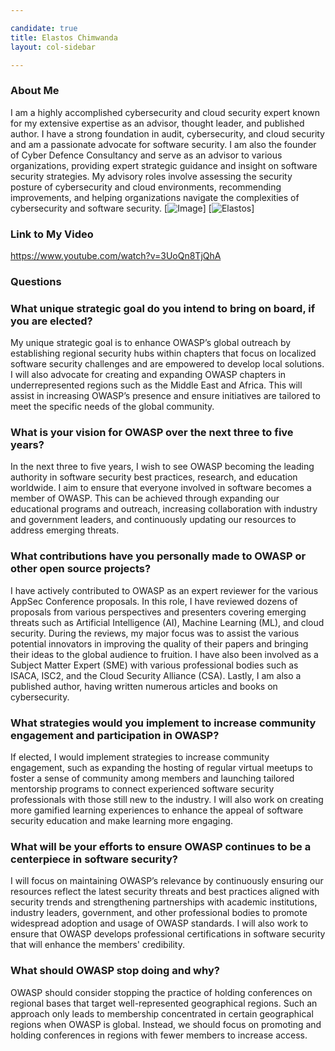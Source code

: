 ```yaml
---

candidate: true
title: Elastos Chimwanda 
layout: col-sidebar

---
```


### About Me
I am a highly accomplished cybersecurity and cloud security expert known for my extensive expertise as an advisor, thought leader, and published author. I have a strong foundation in audit, cybersecurity, and cloud security and am a passionate advocate for software security. I am also the founder of Cyber Defence Consultancy and serve as an advisor to various organizations, providing expert strategic guidance and insight on software security strategies. My advisory roles involve assessing the security posture of cybersecurity and cloud environments, recommending improvements, and helping organizations navigate the complexities of cybersecurity and software security.
[![Image](#)]
[![Elastos](https://media.licdn.com/dms/image/v2/C5603AQFSEkHHxwQ6HA/profile-displayphoto-shrink_400_400/profile-displayphoto-shrink_400_400/0/1583075034180?e=1732752000&v=beta&t=gpLaRVHBAAIpdF7iSEXmjMzyVJeYiOu-iq3tMOrvE4A)]

### Link to My Video
https://www.youtube.com/watch?v=3UoQn8TjQhA 

### Questions

### What unique strategic goal do you intend to bring on board, if you are elected? ###
My unique strategic goal is to enhance OWASP’s global outreach by establishing regional security hubs within chapters that focus on localized software security challenges and are empowered to develop local solutions. I will also advocate for creating and expanding OWASP chapters in underrepresented regions such as the Middle East and Africa.  This will assist in increasing OWASP’s presence and ensure initiatives are tailored to meet the specific needs of the global community.

### What is your vision for OWASP over the next three to five years? ###
In the next three to five years, I wish to see OWASP becoming the leading authority in software security best practices, research, and education worldwide. I aim to ensure that everyone involved in software becomes a member of OWASP. This can be achieved through expanding our educational programs and outreach, increasing collaboration with industry and government leaders, and continuously updating our resources to address emerging threats.



### What contributions have you personally made to OWASP or other open source projects? ###
I have actively contributed to OWASP as an expert reviewer for the various AppSec Conference proposals. In this role, I have reviewed dozens of proposals from various perspectives and presenters covering emerging threats such as Artificial Intelligence (AI), Machine Learning (ML), and cloud security. During the reviews, my major focus was to assist the various potential innovators in improving the quality of their papers and bringing their ideas to the global audience to fruition.  I have also been involved as a Subject Matter Expert (SME) with various professional bodies such as ISACA, ISC2, and the Cloud Security Alliance (CSA). Lastly, I am also a published author, having written numerous articles and books on cybersecurity.


### What strategies would you implement to increase community engagement and participation in OWASP? ###
If elected, I would implement strategies to increase community engagement, such as expanding the hosting of regular virtual meetups to foster a sense of community among members and launching tailored mentorship programs to connect experienced software security professionals with those still new to the industry. I will also work on creating more gamified learning experiences to enhance the appeal of software security education and make learning more engaging.



### What will be your efforts to ensure OWASP continues to be a centerpiece in software security? ###
I will focus on maintaining OWASP’s relevance by continuously ensuring our resources reflect the latest security threats and best practices aligned with security trends and strengthening partnerships with academic institutions, industry leaders, government, and other professional bodies to promote widespread adoption and usage of OWASP standards. I will also work to ensure that OWASP develops professional certifications in software security that will enhance the members' credibility. 



### What should OWASP stop doing and why? ###
OWASP should consider stopping the practice of holding conferences on regional bases that target well-represented geographical regions. Such an approach only leads to membership concentrated in certain geographical regions when OWASP is global. Instead, we should focus on promoting and holding conferences in regions with fewer members to increase access. 






